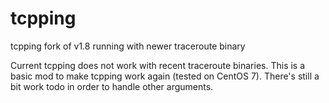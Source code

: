 # tcpping
tcpping fork of v1.8 running with newer traceroute binary

Current tcpping does not work with recent traceroute binaries.
This is a basic mod to make tcpping work again (tested on CentOS 7).
There's still a bit work todo in order to handle other arguments.
